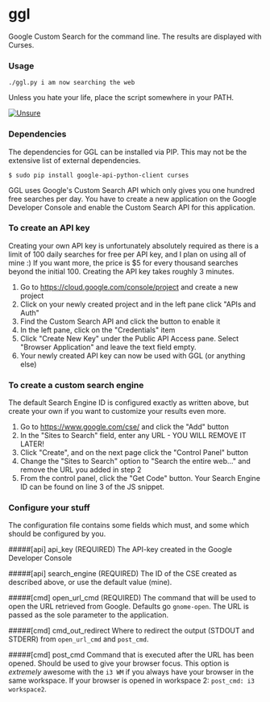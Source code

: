 ggl
===

Google Custom Search for the command line. The results are displayed 
with Curses.

### Usage
`./ggl.py i am now searching the web`

Unless you hate your life, place the script somewhere in your PATH.

[![Unsure](http://img.youtube.com/vi/SHkABcLFTEQ/0.jpg)](http://www.youtube.com/watch?v=SHkABcLFTEQ)



### Dependencies
The dependencies for GGL can be installed via PIP. This may not be the extensive
list of external dependencies. 

`$ sudo pip install google-api-python-client curses`


GGL uses Google's Custom Search API which only gives you one hundred
free searches per day. You have to create a new application on the
Google Developer Console and enable the Custom Search API for this
application. 


### To create an API key
Creating your own API key is unfortunately absolutely required as there is a limit of 100
daily searches for free per API key, and I plan on using all of mine :) If you want more,
the price is $5 for every thousand searches beyond the initial 100. Creating the API key
takes roughly 3 minutes.

1. Go to https://cloud.google.com/console/project and create a new project
2. Click on your newly created project and in the left pane click "APIs and Auth"
3. Find the Custom Search API and click the button to enable it
4. In the left pane, click on the "Credentials" item
5. Click "Create New Key" under the Public API Access pane. Select "Browser Application" and leave the text field empty.
6. Your newly created API key can now be used with GGL (or anything else)


### To create a custom search engine
The default Search Engine ID is configured exactly as written above, but create
your own if you want to customize your results even more. 

1. Go to https://www.google.com/cse/ and click the "Add" button
2. In the "Sites to Search" field, enter any URL - YOU WILL REMOVE IT LATER!
3. Click "Create", and on the next page click the "Control Panel" button
4. Change the "Sites to Search" option to "Search the entire web..." and remove the URL you added in step 2
5. From the control panel, click the "Get Code" button. Your Search Engine ID can be found on line 3 of the JS snippet.

### Configure your stuff
The configuration file contains some fields which must, and some which should be configured by you.

#####[api] api_key (REQUIRED)
The API-key created in the Google Developer Console

#####[api] search_engine (REQUIRED)
The ID of the CSE created as described above, or use the default value (mine). 

#####[cmd] open_url_cmd (REQUIRED)
The command that will be used to open the URL retrieved from Google. Defaults go `gnome-open`. The URL
is passed as the sole parameter to the application.

#####[cmd] cmd_out_redirect
Where to redirect the output (STDOUT and STDERR) from `open_url_cmd` and `post_cmd`.

#####[cmd] post_cmd
Command that is executed after the URL has been opened. Should be used to give your browser focus. This option
is *extremely* awesome with the `i3 WM` if you always have your browser in the same workspace. If your browser
is opened in workspace 2: `post_cmd: i3 workspace2`.   
